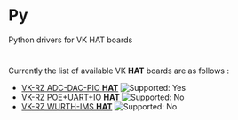 # Py
Python drivers for VK HAT boards
#
Currently the list of available VK **HAT** boards are as follows :

- [VK-RZ ADC-DAC-PIO **HAT**](https://vekatech.com) ![Supported: Yes](https://badgen.net/badge/supported:/100%25/green)
- [VK-RZ POE+UART+IO **HAT**](https://vekatech.com) ![Supported: No](https://badgen.net/badge/supported:/0%25/red)
- [VK-RZ WURTH-IMS **HAT**](https://vekatech.com) ![Supported: No](https://badgen.net/badge/supported:/0%25/red)